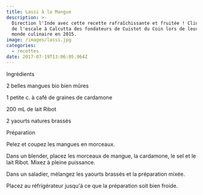 ```yaml
---
title: Lassi à la Mangue
description: >-
  Direction l'Inde avec cette recette rafraîchissante et fruitée ! Clin d'oeil
  de l'escale à Calcutta des fondateurs de Cuistot du Coin lors de leur tour du
  monde culinaire en 2015.
image: /images/lassi.jpg
categories:
  - recettes
date: 2017-07-19T13:06:05.964Z
---
```

Ingrédients



2 belles mangues bio bien mûres

1 petite c. à café de graines de cardamone

200 mL de lait Ribot

2 yaourts natures brassés



Préparation

Pelez et coupez les mangues en morceaux.

Dans un blender, placez les morceaux de mangue, la cardamone, le sel et le lait Ribot. Mixez à pleine puissance.

Dans un saladier, mélangez les yaourts brassés et la préparation mixée.

Placez au réfrigérateur jusqu'à ce que la préparation soit bien froide.



